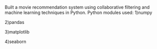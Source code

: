 Built a movie recommendation system using collaborative filtering and machine learning techniques in Python.
Python modules used:
1)numpy 

2)pandas

3)matplotlib

4)seaborn

